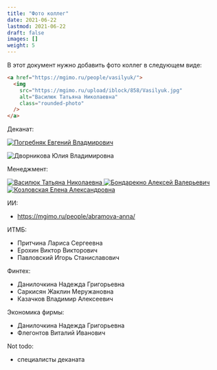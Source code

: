 ```yaml
---
title: "Фото коллег"
date: 2021-06-22
lastmod: 2021-06-22
draft: false
images: []
weight: 5
---
```


В этот документ нужно добавить фото коллег в следующем виде:

```html
<a href="https://mgimo.ru/people/vasilyuk/">
  <img
    src="https://mgimo.ru/upload/iblock/858/Vasilyuk.jpg"
    alt="Василюк Татьяна Николаевна"
    class="rounded-photo"
  />
</a>
```

Деканат:

<a href="https://mgimo.ru/people/pogrebnyak/">
<img
    src="https://mgimo.ru/upload/iblock/341/pogrebnyak.jpg"
    alt="Погребняк Евгений Владмирович"
    title="Погребняк Евгений Владмирович"
    class="rounded-photo"
/>
</a>

<img
    src="/finec-mgimo-v2/images/person/dvornikova.jpg"
    alt="Дворникова Юлия Владимировна"
    title="Дворникова Юлия Владимировна"
    class="rounded-photo"
/>

Менеджмент:

<a href="https://mgimo.ru/people/vasilyuk/">
  <img
    src="https://mgimo.ru/upload/iblock/858/Vasilyuk.jpg"
    alt="Василюк Татьяна Николаевна"
    title="Василюк Татьяна Николаевна"
    class="rounded-photo"
  />
</a>

<a href="https://mgimo.ru/people/bondarenko-aleksey/">
  <img
    src="https://mgimo.ru/upload/iblock/bff/Bondarenko.jpg"
    alt="Бондарекно Алексей Валерьевич"
    title="Бондарекно Алексей Валерьевич"
    class="rounded-photo"
  />
</a>

<a href="https://mgimo.ru/people/kozlovskaya/">
  <img
    src="https://mgimo.ru/upload/iblock/a9b/kozlovskaya.jpg"
    alt="Козловская Елена Александровна"
    title="Козловская Елена Александровна"
    class="rounded-photo"
  />
</a>

ИИ:

- https://mgimo.ru/people/abramova-anna/

ИТМБ:

- Притчина Лариса Сергеевна
- Ерохин Виктор Викторович
- Павловский Игорь Станиславович

Финтех:

- Данилочкина Надежда Григорьевна
- Саркисян Жаклин Меружановна
- Казачков Владимир Алексеевич

Экономика фирмы:

- Данилочкина Надежда Григорьевна
- Флегонтов Виталий Иванович

Not todo:

- специалисты деканата
